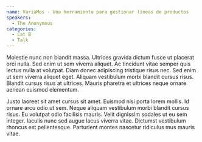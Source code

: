 ```yaml
---
name: VariaMos - Una herramienta para gestionar líneas de productos
speakers:
  - The Anonymous
categories:
  - Cat B
  - Talk
---
```


Molestie nunc non blandit massa. Ultrices gravida dictum fusce ut placerat orci nulla. Sed enim ut sem viverra aliquet. Ac tincidunt vitae semper quis lectus nulla at volutpat. Diam donec adipiscing tristique risus nec. Sed enim ut sem viverra aliquet eget. Aliquam vestibulum morbi blandit cursus risus. Blandit cursus risus at ultrices. Mauris pharetra et ultrices neque ornare aenean euismod elementum.

Justo laoreet sit amet cursus sit amet. Euismod nisi porta lorem mollis. Id ornare arcu odio ut sem. Neque aliquam vestibulum morbi blandit cursus risus. Eu volutpat odio facilisis mauris. Velit dignissim sodales ut eu sem integer. Iaculis nunc sed augue lacus viverra vitae. Dictumst vestibulum rhoncus est pellentesque. Parturient montes nascetur ridiculus mus mauris vitae.